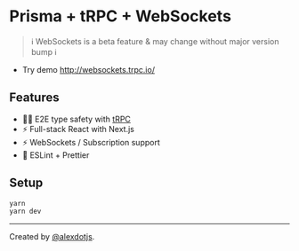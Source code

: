 # Prisma + tRPC + WebSockets

> ℹ️ WebSockets is a beta feature & may change without major version bump ℹ️


- Try demo http://websockets.trpc.io/


## Features

- 🧙‍♂️ E2E type safety with [tRPC](https://trpc.io)
- ⚡ Full-stack React with Next.js
- ⚡ WebSockets / Subscription support
- 🎨 ESLint + Prettier


## Setup

```bash
yarn
yarn dev
```

---

Created by [@alexdotjs](https://twitter.com/alexdotjs).
